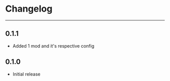 <!-- markdownlint-disable MD033 -->
# Changelog

---

## 0.1.1

- Added 1 mod and it's respective config

## 0.1.0

- Initial release
